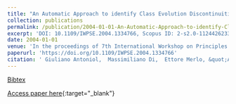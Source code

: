 ```yaml
---
title: "An Automatic Approach to identify Class Evolution Discontinuities"
collection: publications
permalink: /publication/2004-01-01-An-Automatic-Approach-to-identify-Class-Evolution-Discontinuities
excerpt: 'DOI: 10.1109/IWPSE.2004.1334766, Scopus ID: 2-s2.0-11244262339, Cited by: 51'
date: 2004-01-01
venue: 'In the proceedings of 7th International Workshop on Principles of Software Evolution (IWPSE 2004), 6-7 September 2004, Kyoto, Japan'
paperurl: 'https://doi.org/10.1109/IWPSE.2004.1334766'
citation: ' Giuliano Antoniol,  Massimiliano Di,  Ettore Merlo, &quot;An Automatic Approach to identify Class Evolution Discontinuities.&quot; In the proceedings of 7th International Workshop on Principles of Software Evolution (IWPSE 2004), 6-7 September 2004, Kyoto, Japan, 2004.'
---
```

[Bibtex](https://dblp.org/rec/bib/conf/iwpse/AntoniolPM04)

[Access paper here](https://doi.org/10.1109/IWPSE.2004.1334766){:target="_blank"}
